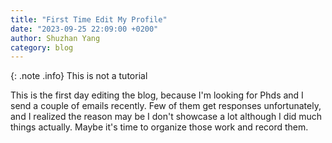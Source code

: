 ```yaml
---
title: "First Time Edit My Profile"
date: "2023-09-25 22:09:00 +0200"
author: Shuzhan Yang
category: blog 
---
```


{: .note .info} This is not a tutorial

This is the first day editing the blog, because I'm looking for Phds and I send a couple of emails recently. Few of them get responses unfortunately, and I realized the reason may be I don't showcase a lot although I did much things actually. Maybe it's time to organize those work and record them.
